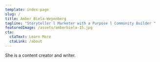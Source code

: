 ```yaml
---
template: index-page
slug: /
title: Amber Biela-Weyenberg
tagline: "Storyteller l Marketer with a Purpose l Community Builder "
featuredImage: /assets/amberbiela-15.jpg
cta:
  ctaText: Learn More
  ctaLink: /about
---
```

She is a content creator and writer.